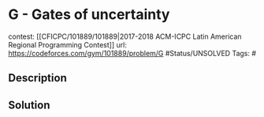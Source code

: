 # G - Gates of uncertainty

contest: [[CFICPC/101889/101889|2017-2018 ACM-ICPC Latin American Regional Programming Contest]]
url: https://codeforces.com/gym/101889/problem/G
#Status/UNSOLVED
Tags: #

## Description

## Solution

